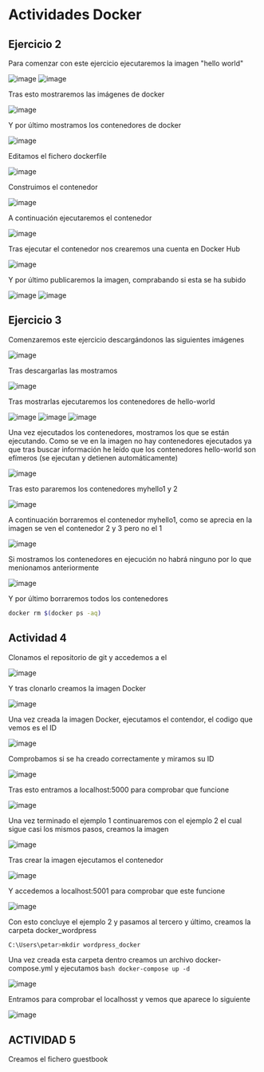 # Actividades Docker

## Ejercicio 2

Para comenzar con este ejercicio ejecutaremos la imagen "hello world"

![image](https://github.com/user-attachments/assets/3776fda0-a5a6-45ea-9b29-d71acd2e8e45)
![image](https://github.com/user-attachments/assets/95d0ecba-2b7c-4ca5-8015-e8ae1f9b9f91)

Tras esto mostraremos las imágenes de docker

![image](https://github.com/user-attachments/assets/f4dfcb36-b66a-4228-abb6-8d27b21796b8)

Y por último mostramos los contenedores de docker

![image](https://github.com/user-attachments/assets/87837d85-7088-4806-a498-9cfbee508d0c)

Editamos el fichero dockerfile

![image](https://github.com/user-attachments/assets/3c0b9e1f-4f7a-44f7-9bb6-5758ea9913ed)

Construimos el contenedor 

![image](https://github.com/user-attachments/assets/5ab31c33-a433-4c78-b5f0-339476b663d2)

A continuación ejecutaremos el contenedor

![image](https://github.com/user-attachments/assets/076153b1-5379-46ba-8a89-bc466444798b)

Tras ejecutar el contenedor nos crearemos una cuenta en Docker Hub

![image](https://github.com/user-attachments/assets/6076f82f-b968-4798-9791-8eac559b6032)

Y por último publicaremos la imagen, comprabando si esta se ha subido

![image](https://github.com/user-attachments/assets/abc7220d-0906-4149-a352-a46f91f650ec)
![image](https://github.com/user-attachments/assets/68b8e25b-8fae-4b75-a56a-3040bf168e54)

## Ejercicio 3

Comenzaremos este ejercicio descargándonos las siguientes imágenes

![image](https://github.com/user-attachments/assets/a4ffa7cf-8617-46e5-bad3-15eebc007dd0)

Tras descargarlas las mostramos

![image](https://github.com/user-attachments/assets/eba28d9c-f967-45d2-85df-4c02523bdddf)

Tras mostrarlas ejecutaremos los contenedores de hello-world

![image](https://github.com/user-attachments/assets/1742e115-404b-431e-a825-b3e89b9f92f3)
![image](https://github.com/user-attachments/assets/da199e56-ce2d-444a-a2be-3f98b5cc9a94)
![image](https://github.com/user-attachments/assets/28812a08-2536-4d0d-a43f-6f24431ae2ec)

Una vez ejecutados los contenedores, mostramos los que se están ejecutando. Como se ve en la imagen no hay contenedores
ejecutados ya que tras buscar información he leído que los contenedores hello-world son efímeros (se ejecutan y detienen automáticamente)

![image](https://github.com/user-attachments/assets/f7b54a3a-dcb6-4191-afba-b68df5ff1b5e)

Tras esto pararemos los contenedores myhello1 y 2

![image](https://github.com/user-attachments/assets/d9b68af0-db98-4f88-b50e-76a7ac8e35d7)

A continuación borraremos el contenedor myhello1, como se aprecia en la imagen se ven el contenedor 2 y 3 pero no el 1

![image](https://github.com/user-attachments/assets/8ca6caa3-e1ea-4608-95f8-d603dcce7bad)

Si mostramos los contenedores en ejecución no habrá ninguno por lo que menionamos anteriormente

![image](https://github.com/user-attachments/assets/f7b54a3a-dcb6-4191-afba-b68df5ff1b5e)

Y por último borraremos todos los contenedores

```bash
docker rm $(docker ps -aq)
```

## Actividad 4

Clonamos el repositorio de git y accedemos a el

![image](https://github.com/user-attachments/assets/0dbbf80b-ce51-4db2-a0f2-f42cae504937)

Y tras clonarlo creamos la imagen Docker

![image](https://github.com/user-attachments/assets/4d344b4d-20bb-433b-8da1-501386f58041)

Una vez creada la imagen Docker, ejecutamos el contendor, el codigo que vemos es el ID

![image](https://github.com/user-attachments/assets/e2d28442-afd0-415c-9d18-833e390c41c0)

Comprobamos si se ha creado correctamente y miramos su ID

![image](https://github.com/user-attachments/assets/a7181cae-3605-40ea-9a44-be4b286db5d9)

Tras esto entramos a localhost:5000 para comprobar que funcione

![image](https://github.com/user-attachments/assets/54131f58-5440-4f16-96e1-93074f12adec)

Una vez terminado el ejemplo 1 continuaremos con el ejemplo 2 el cual sigue casi los mismos pasos, creamos la imagen

![image](https://github.com/user-attachments/assets/e070a61e-cc76-4ba1-8acb-1ee020921a86)

Tras crear la imagen ejecutamos el contenedor

![image](https://github.com/user-attachments/assets/30c390e3-2377-41cb-97cb-5010bb232a59)

Y accedemos a localhost:5001 para comprobar que este funcione

![image](https://github.com/user-attachments/assets/f191b4b8-cefb-450b-a38b-058b7038abd3)

Con esto concluye el ejemplo 2 y pasamos al tercero y último, creamos la carpeta docker_wordpress

```bash
C:\Users\petar>mkdir wordpress_docker
```

Una vez creada esta carpeta dentro creamos un archivo docker-compose.yml y ejecutamos ```bash docker-compose up -d ```

![image](https://github.com/user-attachments/assets/7d9c25b2-40e7-4138-aaa7-cb34e67bfd0c)

Entramos para comprobar el localhosst y vemos que aparece lo siguiente

![image](https://github.com/user-attachments/assets/a6769a4f-5914-4b2d-8ed2-961004ce29c8)

## ACTIVIDAD 5

Creamos el fichero guestbook
























